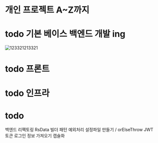 # 개인 프로젝트 A~Z까지

# todo 기본 베이스 백엔드 개발 ing

  ![123321213321](https://github.com/user-attachments/assets/6a55689b-c96e-4a51-9b69-e6f94e8f3950)

# todo 프론트

# todo 인프라


# todo 
  백엔드 리팩토링
  RsData
  빌더 패턴
  예외처리 설정파일 만들기 / orElseThrow
  JWT 토큰 로그인 정보 가져오기 캡슐화

  
